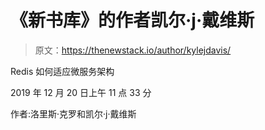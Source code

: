 # 《新书库》的作者凯尔·j·戴维斯

> 原文：<https://thenewstack.io/author/kylejdavis/>

Redis 如何适应微服务架构

2019 年 12 月 20 日上午 11 点 33 分

作者:洛里斯·克罗和凯尔·j·戴维斯